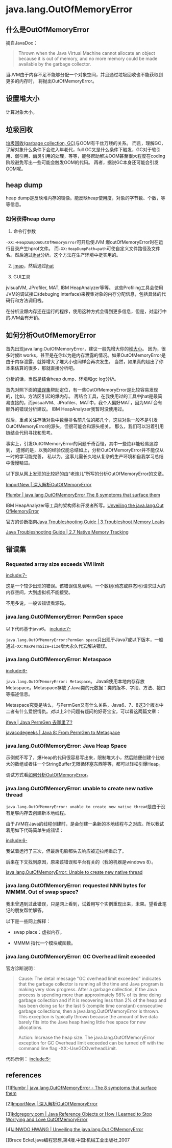# java.lang.OutOfMemoryError

## 什么是OutOfMemoryError

摘自JavaDoc：
>Thrown when the Java Virtual Machine cannot allocate an object
>because it is out of memory, and no more memory could be made
>available by the garbage collector.

当JVM由于内存不足不能够分配一个对象空间，并且通过垃圾回收也不能获取到更多的内存时，
将抛出OutOfMemoryError。

## 设置堆大小

计算对象大小。


## 垃圾回收

[垃圾回收(garbage collection, GC)](../language/gc.html)与OOM有千丝万缕的关系。
而且，理解GC，了解对象什么条件下会进入年老代，full GC又是什么条件下触发，GC对于软引用、弱引用、幽灵引用的处理，等等，能够帮助解决OOM甚至很大程度在coding阶段避免写出一些可能会触发OOM的代码。
再者，据说GC本身还可能会引发OOM呢。


## heap dump

heap dump是反映堆内存的镜像。能反映heap使用度，对象的字节数、个数，等等信息。

### 如何获得heap dump

1. 命令行参数

`-XX:+HeapDumpOnOutOfMemoryError`可开启使JVM 爆outOfMemoryError时在运行目录产生hprof文件。
而`-XX:HeapDumpPath=path`可使自定义文件路径及文件名。然后通过[jhat](../tools/jhat.html)分析。这个方法在生产环境中挺实用的。

2. [jmap](../tools/jmap.html)，然后通过[jhat](../tools/jhat.html)

3. GUI工具

jvisualVM, JProfiler, MAT, IBM HeapAnalyzer等等。
这些Profiling工具会使用JVM的调试接口(debuging interface)来搜集对象的内存分配信息，包括具体的代码行和方法调用栈。

在分析没爆内存还在运行的程序，使用这种方式会得到更多信息，但是，对运行中的JVM会有开销。

## 如何分析OutOfMemoryError

首先出现java.lang.OutOfMemoryError，建议一般先增大你的[堆大小](#设置堆大小)。
因为，很多时候it works，甚至是在你以为是内存泄露的情况。如果OutOfMemoryError是由于内存泄露，就算增大了堆大小也同样会再次发生。
当然，如果真的超出了你本来估算的很多，那就直接分析吧。

分析的话，当然是结合heap dump、环境和gc log分析。

首先对照下面的[错误集](#错误集)帮助定位，有一些OutOfMemoryError是比较容易发现的，比如，方法区引起的爆内存。
再结合工具，在我使用过的工具中jhat是最简易直接的，而jvisualVM、JProfiler、MAT中，我个人偏好MAT，因为MAT会有额外的错误分析建议。
IBM HeapAnalyzer我暂时没使用过。

然后，重点关注存活对象中数量排名前几位的那几个，这些对象一般不是引发OutOfMemoryError的源头，但很可能会和源头相关。
那么，我们可以沿着引用链结合代码寻找和思考。

事实上，引发OutOfMemoryError的问题千奇百怪，其中一些绝非能轻易追踪到，
遗憾的是，以我的经验仅能总结如上，分析OutOfMemoryError并不能仅从一时的学习能完善，
私以为，这事儿需长久地从复杂的生产环境和自我学习总结中慢慢精进。

以下是从网上发现的比较好的由“老炮儿”所写的分析OutOfMemoryError的文章。

[ImportNew | 深入解析OutOfMemoryError](http://www.importnew.com/22173.html)

[Plumbr | java.lang.OutOfMemoryError The 8 symptoms that surface them](https://plumbr.eu/outofmemoryerror)

IBM HeapAnalyzer等工具的架构师和开发者所写。[Unveiling the java.lang.Out OfMemoryError](http://jinwoohwang.sys-con.com/node/1229281)

官方的诊断指南[Java Troubleshooting Guide | 3 Troubleshoot Memory Leaks](http://docs.oracle.com/javase/8/docs/technotes/guides/troubleshoot/memleaks.html)

[Java Troubleshooting Guide | 2.7 Native Memory Tracking](http://docs.oracle.com/javase/8/docs/technotes/guides/troubleshoot/tooldescr007.html)


## 错误集

### Requested array size exceeds VM limit

[include:7-](../../javacode/src/main/java/com/tea/outofmemory/RequestedArraySizeExceedsVMLimitMain.java)

这是一个较少出现的错误。该错误信息表明，一个数组(动态或静态地)请求过大的内存空间，大到虚拟机不能接受。

不用多说，一般该错误看源码。

### java.lang.OutOfMemoryError: PermGen space

以下代码基于java6。
[include:7-](../../javacode/src/main/java/com/tea/outofmemory/PermGenSpaceMain.java)

`java.lang.OutOfMemoryError:PermGen space`只出现于Java7或以下版本，一般通过`-XX:MaxPermSize=size`增大永久代去解决错误。

### java.lang.OutOfMemoryError: Metaspace

[include:6-](../../javacode/src/main/java/com/tea/outofmemory/MetaspaceMain2.java)

`java.lang.OutOfMemoryError: Metaspace`。
Java8使用本地内存存放Metaspace。Metaspace存放了Java类的元数据：类的版本、字段、方法、接口等描述信息。

Metaspace究竟是啥么，与PermGen又有什么关系，Java6、7、8这3个版本中二者有什么爱恨情仇。对以上3个问题有疑问的好奇宝宝，可以看这两篇文章：

[ifeve | Java PermGen 去哪里了?](http://ifeve.com/java-permgen-removed/)

[javacodegeeks | Java 8: From PermGen to Metaspace](https://www.javacodegeeks.com/2013/02/java-8-from-permgen-to-metaspace.html)

### java.lang.OutOfMemoryError: Java Heap Space

示例就不写了，爆Heap的代码很容易写出来，限制堆大小，然后随便创建个比较大的数组或者往一个StringBuffer无限循环塞东西等等，都可以轻松引爆Heap。

调试方式看[如何分析OutOfMemoryError](#如何分析OutOfMemoryError)。


### java.lang.OutOfMemoryError: unable to create new native thread

`java.lang.OutOfMemoryError: unable to create new native thread`是由于没有足够内存去创建新本地线程。

由于JVM在Java的线程创建时，是会创建一条新的本地线程与之对应。所以我试着用如下代码简单生成错误：

[include:6-](../../javacode/src/main/java/com/tea/outofmemory/CannotCreateThreadMain.java)

我试着运行了三次，但最后电脑都失去响应被迫拉闸重启了。

后来在下文找到原因，原来该错误和平台有关的（我的机器是windows 8）。

[java.lang.OutOfMemoryError: Unable to create new native thread](https://plumbr.eu/outofmemoryerror/unable-to-create-new-native-thread#example)

### java.lang.OutOfMemoryError: requested NNN bytes for MMMM. Out of swap space?

我未曾遇到过此错误，只是网上看到，试着用写个实例重现出来，未果。望看此笔记的朋友帮忙解答。

以下是一些网上解释：

* swap place：虚拟内存。

* MMMM 指代一个模块或函数。

### java.lang.OutOfMemoryError: GC Overhead limit exceeded

官方诊断说明：
> Cause: The detail message "GC overhead limit exceeded" indicates that the garbage collector is running all the time and Java program is making very slow progress.
After a garbage collection, if the Java process is spending more than approximately 98% of its time doing garbage collection and if it is recovering less than 2% of the heap and has been doing so far the last 5 (compile time constant) consecutive garbage collections, then a java.lang.OutOfMemoryError is thrown.
This exception is typically thrown because the amount of live data barely fits into the Java heap having little free space for new allocations.
>
> Action: Increase the heap size. The java.lang.OutOfMemoryError exception for GC Overhead limit exceeded can be turned off with the command line flag -XX:-UseGCOverheadLimit.

代码示例：
[include:5-](../../javacode/src/main/java/com/tea/outofmemory/GCOverheadLimitExceededMain.java)




## references

[1][Plumbr | java.lang.OutOfMemoryError - The 8 symptoms that surface them][link: 1]

[2][ImportNew | 深入解析OutOfMemoryError][link: 2]

[3][kdgregory.com | Java Reference Objects or How I Learned to Stop Worrying and Love OutOfMemoryError][link: 3]

[4][JINWOO HWANG | Unveiling the java.lang.Out OfMemoryError][link: 4]


[]Bruce Eckel.java编程思想,第4版.中国:机械工业出版社,2007


[link: 1]: https://plumbr.eu/outofmemoryerror

[link: 2]: http://www.importnew.com/22173.html

[link: 3]: http://www.kdgregory.com/index.php?page=java.refobj

[link: 4]: http://jinwoohwang.sys-con.com/node/1229281


